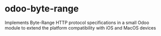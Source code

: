# odoo-byte-range

Implements Byte-Range HTTP protocol specifications in a small Odoo module to extend the platform compatibility with iOS and MacOS devices
